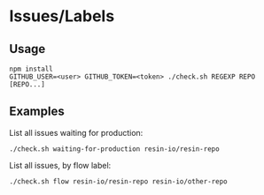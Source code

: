 # Issues/Labels

## Usage

```
npm install
GITHUB_USER=<user> GITHUB_TOKEN=<token> ./check.sh REGEXP REPO [REPO...]
```

## Examples

List all issues waiting for production:

```
./check.sh waiting-for-production resin-io/resin-repo
```

List all issues, by flow label:

```
./check.sh flow resin-io/resin-repo resin-io/other-repo
```

